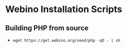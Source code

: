 # Webino Installation Scripts

## Building PHP from source

- `wget https://get.webino.org/seed/php -qO - | sh`
